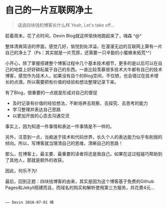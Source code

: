 # 自己的一片互联网净土

> 话说四块钱的博客长什么样
> Yeah, Let's take off...



趁着周末，花了点时间，Devin Blog就这样愉快地跑起来了，嗨森 ^@^

整体清爽简洁的界面，感觉几好，愉悦到处洋溢，在漫漫无边的互联网上算有一片自己的净土了（Ps：其实就是一片荒原，还需要一只辛勤的小蜜蜂来拓荒^^）

小开心，除了掌握搭建整个博客过程中几个基本技术细节，更多的是以后可以在自己的地盘上好好耕耘属于自己的东西。一直比较羡慕很多技术大牛都有自己的技术博客，感觉作为技术人，如果没有自个的Blog空间，不仅陋，也会错过在技术增长的点滴，所以需要把有价值的经验和想法整理记录下来。

有了Blog，很重要的一点就是形成对自己的督促
- 及时记录有价值的经验想法，不断培养去观察、去探究、去思考的能力
- 学习整理并表达自己思路
- 以更加开放的心态去沟通交流

事实上，因为知道一件事情和表达一件事情是不一样的。

另外，注意到一点，当痴迷于技术和代码世界，长久个人的表达能力似乎有削弱的倾向。所以，写博客就当理清自己的思维，清晰自己的思路！

那么，在博客上，最主要、最重要的读者将还是我自己。如果在这过程碰巧帮助到了其他人，那就是额外的收获。

因此，何乐不为!

最后，回到正题：四块钱博客的由来，其实是因为这个博客基于免费的Github Pages和Jekyll搭建而且，而域名的购买和解析使用第三方服务，共花费4元...




                                                                                               
                                                                                               
                                                                                               
                                                                                               
                                                                                               
                                                                                     —— Devin 2016-07-01 晴
